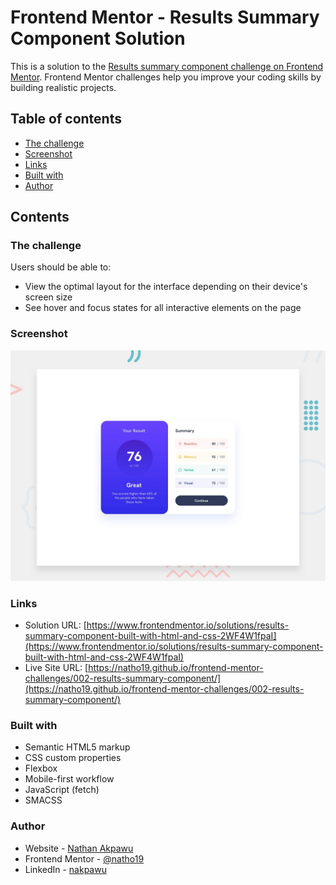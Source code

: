 # Frontend Mentor - Results Summary Component Solution

This is a solution to the [Results summary component challenge on Frontend Mentor](https://www.frontendmentor.io/challenges/results-summary-component-CE_K6s0maV). Frontend Mentor challenges help you improve your coding skills by building realistic projects.

## Table of contents

-   [The challenge](#the-challenge)
-   [Screenshot](#screenshot)
-   [Links](#links)
-   [Built with](#built-with)
-   [Author](#author)

## Contents

### The challenge

Users should be able to:

-   View the optimal layout for the interface depending on their device's screen size
-   See hover and focus states for all interactive elements on the page

### Screenshot

![](./preview.jpg)

### Links

-   Solution URL: [https://www.frontendmentor.io/solutions/results-summary-component-built-with-html-and-css-2WF4W1fpaI](https://www.frontendmentor.io/solutions/results-summary-component-built-with-html-and-css-2WF4W1fpaI)
-   Live Site URL: [https://natho19.github.io/frontend-mentor-challenges/002-results-summary-component/](https://natho19.github.io/frontend-mentor-challenges/002-results-summary-component/)

### Built with

-   Semantic HTML5 markup
-   CSS custom properties
-   Flexbox
-   Mobile-first workflow
-   JavaScript (fetch)
-   SMACSS

### Author

-   Website - [Nathan Akpawu](https://nakpawu.com/)
-   Frontend Mentor - [@natho19](https://www.frontendmentor.io/profile/natho19)
-   LinkedIn - [nakpawu](https://www.linkedin.com/in/nakpawu/)
